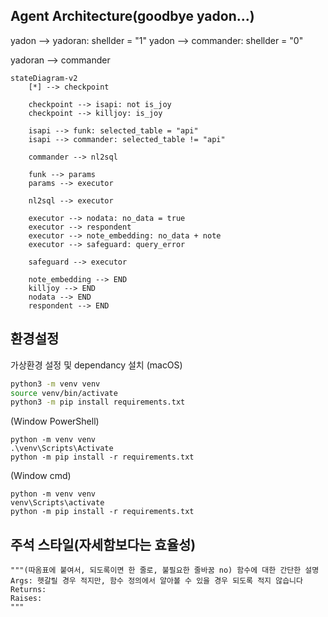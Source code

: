 ## Agent Architecture(goodbye yadon...)
yadon --> yadoran: shellder = "1"
yadon --> commander: shellder = "0"

yadoran --> commander

```mermaid
stateDiagram-v2
    [*] --> checkpoint

    checkpoint --> isapi: not is_joy
    checkpoint --> killjoy: is_joy
    
    isapi --> funk: selected_table = "api"
    isapi --> commander: selected_table != "api"
    
    commander --> nl2sql
    
    funk --> params
    params --> executor

    nl2sql --> executor
    
    executor --> nodata: no_data = true
    executor --> respondent
    executor --> note_embedding: no_data + note
    executor --> safeguard: query_error

    safeguard --> executor
    
    note_embedding --> END
    killjoy --> END
    nodata --> END
    respondent --> END

```



## 환경설정
가상환경 설정 및 dependancy 설치 
(macOS)  
```bash
python3 -m venv venv
source venv/bin/activate
python3 -m pip install requirements.txt
```

(Window PowerShell)  
```
python -m venv venv
.\venv\Scripts\Activate
python -m pip install -r requirements.txt
```

(Window cmd)  
```
python -m venv venv
venv\Scripts\activate
python -m pip install -r requirements.txt
```

## 주석 스타일(자세함보다는 효율성)
    """(따옴표에 붙여서, 되도록이면 한 줄로, 불필요한 줄바꿈 no) 함수에 대한 간단한 설명
    Args: 헷갈릴 경우 적지만, 함수 정의에서 알아볼 수 있을 경우 되도록 적지 않습니다
    Returns:
    Raises:
    """
